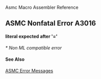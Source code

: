 Asmc Macro Assembler Reference

## ASMC Nonfatal Error A3016

#### literal expected after '='

_* Non ML compatible error_

#### See Also

[ASMC Error Messages](readme.md)